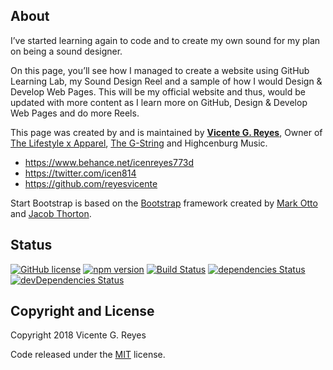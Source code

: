 ## About

I’ve started learning again to code and to create my own sound for my plan on being a sound designer.

On this page, you’ll see how I managed to create a website using GitHub Learning Lab, my Sound Design Reel and a sample of how I would Design & Develop Web Pages. This will be my official website and thus, would be updated with more content as I learn more on GitHub, Design & Develop Web Pages and do more Reels.

This page was created by and is maintained by **[Vicente G. Reyes](https://github.com/reyesvicente)**, Owner of [The Lifestyle x Apparel](https://thelifestylexapparel.com/new-arrival/), [The G-String](https://thegstring.bigcartel.com) and Highcenburg Music.

* https://www.behance.net/icenreyes773d
* https://twitter.com/icen814
* https://github.com/reyesvicente

Start Bootstrap is based on the [Bootstrap](http://getbootstrap.com/) framework created by [Mark Otto](https://twitter.com/mdo) and [Jacob Thorton](https://twitter.com/fat).

## Status

[![GitHub license](https://img.shields.io/badge/license-MIT-blue.svg)](https://raw.githubusercontent.com/BlackrockDigital/startbootstrap-stylish-portfolio/master/LICENSE)
[![npm version](https://img.shields.io/npm/v/startbootstrap-stylish-portfolio.svg)](https://www.npmjs.com/package/startbootstrap-stylish-portfolio)
[![Build Status](https://travis-ci.org/BlackrockDigital/startbootstrap-stylish-portfolio.svg?branch=master)](https://travis-ci.org/BlackrockDigital/startbootstrap-stylish-portfolio)
[![dependencies Status](https://david-dm.org/BlackrockDigital/startbootstrap-stylish-portfolio/status.svg)](https://david-dm.org/BlackrockDigital/startbootstrap-stylish-portfolio)
[![devDependencies Status](https://david-dm.org/BlackrockDigital/startbootstrap-stylish-portfolio/dev-status.svg)](https://david-dm.org/BlackrockDigital/startbootstrap-stylish-portfolio?type=dev)


## Copyright and License

Copyright 2018 Vicente G. Reyes

Code released under the [MIT](https://github.com/BlackrockDigital/startbootstrap-stylish-portfolio/blob/gh-pages/LICENSE) license.
